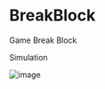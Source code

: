 # BreakBlock
Game Break Block

Simulation

![image](https://user-images.githubusercontent.com/37499858/57579648-6ac42a00-74c9-11e9-9e0b-e3baca723db6.png)
